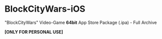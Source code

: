 # BlockCityWars-iOS

"BlockCityWars" Video-Game **64bit** 
App Store Package (.ipa) - Full Archive
 
 **[ONLY FOR PERSONAL USE]**
